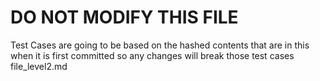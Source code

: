 # DO NOT MODIFY THIS FILE
Test Cases are going to be based on the hashed contents that are in this when it is first committed so any changes will break those test cases
file_level2.md